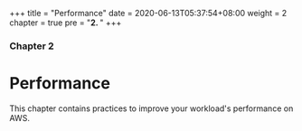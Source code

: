 +++
title = "Performance"
date =  2020-06-13T05:37:54+08:00
weight = 2
chapter = true
pre = "<b>2. </b>"
+++

### Chapter 2

# Performance

This chapter contains practices to improve your workload's performance on AWS.
